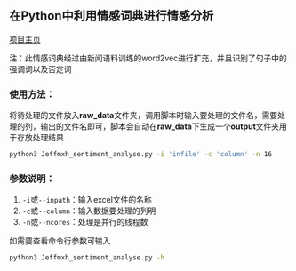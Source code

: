 ## 在Python中利用情感词典进行情感分析

[项目主页](https://jeffmxh.github.io/emotion_analyse_py/)

注：此情感词典经过由新闻语料训练的word2vec进行扩充，并且识别了句子中的强调词以及否定词

### 使用方法：

将待处理的文件放入**raw_data**文件夹，调用脚本时输入要处理的文件名，需要处理的列，输出的文件名即可，脚本会自动在**raw_data**下生成一个**output**文件夹用于存放处理结果

```bash
python3 Jeffmxh_sentiment_analyse.py -i 'infile' -c 'column' -n 16
```
### 参数说明：
1. ``-i``或``--inpath``：输入excel文件的名称
2. ``-c``或``--column``：输入数据要处理的列明
3. ``-n``或``--ncores``：处理是并行的线程数

如需要查看命令行参数可输入
```bash 
python3 Jeffmxh_sentiment_analyse.py -h
```
